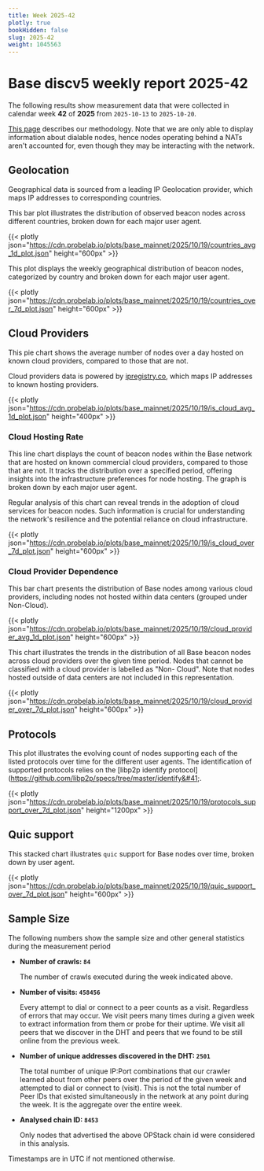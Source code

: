 ```yaml
---
title: Week 2025-42
plotly: true
bookHidden: false
slug: 2025-42
weight: 1045563
---
```


# Base discv5 weekly report 2025-42

The following results show measurement data that were collected in calendar week **42** of **2025** from `2025-10-13` to `2025-10-20`.

[This page](../methodology) describes our methodology. Note that we are only able to display information about dialable nodes, hence nodes operating behind a NATs aren't accounted for, even though they may be interacting with the network.


## Geolocation

Geographical data is sourced from a leading IP Geolocation provider, which maps IP addresses to corresponding countries.


This bar plot illustrates the distribution of observed beacon nodes across different countries, broken down for each major user agent.

{{< plotly json="https://cdn.probelab.io/plots/base_mainnet/2025/10/19/countries_avg_1d_plot.json" height="600px" >}}


This plot displays the weekly geographical distribution of beacon nodes, categorized by country and broken down for each major user agent.

{{< plotly json="https://cdn.probelab.io/plots/base_mainnet/2025/10/19/countries_over_7d_plot.json" height="600px" >}}


## Cloud Providers

This pie chart shows the average number of nodes over a day hosted on known cloud providers, compared to those that are not. 

Cloud providers data is powered by [ipregistry.co](https://ipregistry.co), which maps IP addresses to known hosting providers.

{{< plotly json="https://cdn.probelab.io/plots/base_mainnet/2025/10/19/is_cloud_avg_1d_plot.json" height="400px" >}}

### Cloud Hosting Rate

This line chart displays the count of beacon nodes within the Base network that are hosted on known commercial cloud providers, compared to those that are not. It tracks the distribution over a specified period, offering insights into the infrastructure preferences for node hosting. The graph is broken down by each major user agent.

Regular analysis of this chart can reveal trends in the adoption of cloud services for beacon nodes. Such information is crucial for understanding the network's resilience and the potential reliance on cloud infrastructure.

{{< plotly json="https://cdn.probelab.io/plots/base_mainnet/2025/10/19/is_cloud_over_7d_plot.json" height="600px" >}}

### Cloud Provider Dependence

This bar chart presents the distribution of Base nodes among various cloud providers, including nodes not hosted within data centers (grouped under Non-Cloud).

{{< plotly json="https://cdn.probelab.io/plots/base_mainnet/2025/10/19/cloud_provider_avg_1d_plot.json" height="600px" >}}

This chart illustrates the trends in the distribution of all Base beacon nodes across cloud providers over the given time period. Nodes that cannot be classified with a cloud provider is labelled as "Non-
Cloud". Note that nodes hosted outside of data centers are not included in this representation. 

{{< plotly json="https://cdn.probelab.io/plots/base_mainnet/2025/10/19/cloud_provider_over_7d_plot.json" height="600px" >}}


## Protocols

This plot illustrates the evolving count of nodes supporting each of the listed protocols over time for the different user agents. The identification of supported protocols relies on the [libp2p identify protocol]&#40;https://github.com/libp2p/specs/tree/master/identify&#41;.

{{< plotly json="https://cdn.probelab.io/plots/base_mainnet/2025/10/19/protocols_support_over_7d_plot.json" height="1200px" >}}


## Quic support

This stacked chart illustrates `quic` support for Base nodes over time, broken down by user agent.

{{< plotly json="https://cdn.probelab.io/plots/base_mainnet/2025/10/19/quic_support_over_7d_plot.json" height="600px" >}}

## Sample Size

The following numbers show the sample size and other general statistics during the measurement period

- **Number of crawls: `84`**
  
  The number of crawls executed during the week indicated above.

- **Number of visits: `458456`**

  Every attempt to dial or connect to a peer counts as a visit. Regardless of errors that may occur. We visit peers many times during a given week to extract information from them or probe for their uptime. We visit all peers that we discover in the DHT and peers that we found to be still online from the previous week.

- **Number of unique addresses discovered in the DHT: `2501`**

  The total number of unique IP:Port combinations that our crawler learned about from other peers over the period of the given week and attempted to dial or connect to (visit). This is not the total number of Peer IDs that existed simultaneously in the network at any point during the week. It is the aggregate over the entire week.

- **Analysed chain ID: `8453`**
  
  Only nodes that advertised the above OPStack chain id were considered in this analysis.

Timestamps are in UTC if not mentioned otherwise.
